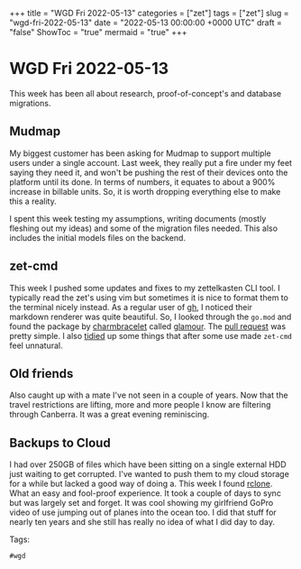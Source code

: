 +++
title = "WGD Fri 2022-05-13"
categories = ["zet"]
tags = ["zet"]
slug = "wgd-fri-2022-05-13"
date = "2022-05-13 00:00:00 +0000 UTC"
draft = "false"
ShowToc = "true"
mermaid = "true"
+++

# WGD Fri 2022-05-13

This week has been all about research, proof-of-concept's and database migrations.

## Mudmap

My biggest customer has been asking for Mudmap to support multiple users under a single
account. Last week, they really put a fire under my feet saying they need it, and won't be
pushing the rest of their devices onto the platform until its done. In terms of numbers, it
equates to about a 900% increase in billable units. So, it is worth dropping everything else to
make this a reality.

I spent this week testing my assumptions, writing documents (mostly fleshing out my ideas) and
some of the migration files needed. This also includes the initial models files on the backend.

## zet-cmd

This week I pushed some updates and fixes to my zettelkasten CLI tool. I typically read the zet's
using vim but sometimes it is nice to format them to the terminal nicely instead. As a regular
user of [gh](https://github.com/cli/cli), I noticed their markdown renderer was quite
beautiful. So, I looked through the `go.mod` and found the package by [charmbracelet] called
[glamour]. The [pull request][pr22] was pretty simple. I also [tidied][pr21] up some things that after
some use made `zet-cmd` feel unnatural.

## Old friends

Also caught up with a mate I've not seen in a couple of years. Now that the travel restrictions
are lifting, more and more people I know are filtering through Canberra. It was a great evening
reminiscing.

## Backups to Cloud

I had over 250GB of files which have been sitting on a single external HDD just waiting to get
corrupted. I've wanted to push them to my cloud storage for a while but lacked a good way of doing
a. This week I found [rclone](https://rclone.org). What an easy and fool-proof experience. It took
a couple of days to sync but was largely set and forget. It was cool showing my girlfriend GoPro
video of use jumping out of planes into the ocean too. I did that stuff for nearly ten years and she
still has really no idea of what I did day to day.


[pr22]: https://github.com/danielmichaels/zet-cmd/pull/22
[pr21]: https://github.com/danielmichaels/zet-cmd/pull/21
[glamour]: https://github.com/charmbracelet/glamour
[charmbracelet]: https://github.com/charmbracelet

Tags:

    #wgd

